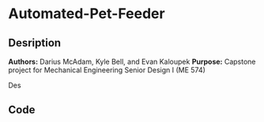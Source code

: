 # Automated-Pet-Feeder

## Desription
**Authors:** Darius McAdam, Kyle Bell, and Evan Kaloupek
**Purpose:** Capstone project for Mechanical Engineering Senior Design I (ME 574)

Des

## Code
